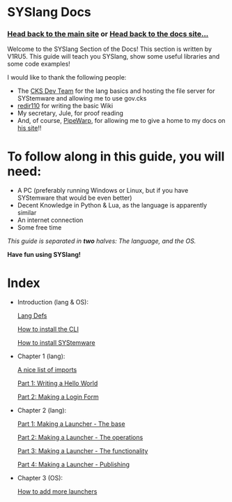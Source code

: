 # SYSlang Docs


### [Head back to the main site](https://pipewarp.co.uk/) or [Head back to the docs site...](https://docs.pipewarp.co.uk/)



Welcome to the SYSlang Section of the Docs! This section is written by V1RU5. This guide will teach you SYSlang, show some useful libraries and some code examples!


I would like to thank the following people:
- The [CKS Dev Team](https://github.com/CKStudios2018) for the lang basics and hosting the file server for SYStemware and allowing me to use gov.cks
- [redir110](https://github.com/redir110) for writing the basic Wiki
- My secretary, Jule, for proof reading
- And, of course, [PipeWarp](https://github.com/PipeWarp), for allowing me to give a home to my docs on [his site](https://docs.pipewarp.co.uk/)!!


# To follow along in this guide, you will need:
* A PC (preferably running Windows or Linux, but if you have SYStemware that would be even better)
* Decent Knowledge in Python & Lua, as the language is apparently similar
* An internet connection
* Some free time

_This guide is separated in **two** halves: The language, and the OS._

**Have fun using SYSlang!**
# Index
* Introduction (lang & OS):

  [Lang Defs](https://docs.google.com/document/d/1pGIEeBDoBy7iL85BabAjHRIA6SznABof1AjNUcOL6xE/edit?usp=drivesdk)

  [How to install the CLI](https://docs.pipewarp.co.uk/SYSlang/intro/basic)

  [How to install SYStemware](https://docs.pipewarp.co.uk/SYSlang/intro/basic-os)
* Chapter 1 (lang):

  [A nice list of imports](https://docs.pipewarp.co.uk/SYSlang/class)

  [Part 1: Writing a Hello World](https://docs.pipewarp.co.uk/SYSlang/tutorials/helloworld)

  [Part 2: Making a Login Form](https://docs.pipewarp.co.uk/SYSlang/tutorials/loginf)
* Chapter 2 (lang):

  [Part 1: Making a Launcher - The base](https://docs.pipewarp.co.uk/SYSlang/tutorials/launcher1)

  [Part 2: Making a Launcher - The operations](https://docs.pipewarp.co.uk/SYSlang/tutorials/launcher2)

  [Part 3: Making a Launcher - The functionality](https://docs.pipewarp.co.uk/SYSlang/tutorials/launcher3)

  [Part 4: Making a Launcher - Publishing](https://jodri-code.github.io/SYStemware.php/publishing)

* Chapter 3 (OS):

  [How to add more launchers](https://docs.pipewarp.co.uk/SYSlang/installs/launchers)
